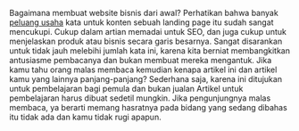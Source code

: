 Bagaimana membuat website bisnis dari awal? Perhatikan bahwa banyak <a href="https://www.ukmsumut.com/">peluang usaha</a> kata untuk konten sebuah landing page itu sudah sangat mencukupi. Cukup dalam artian memadai untuk SEO, dan juga cukup untuk menjelaskan produk atau bisnis secara garis besarnya. 
Sangat disarankan untuk tidak jauh melebihi jumlah kata ini, karena kita berniat membangkitkan antusiasme pembacanya dan bukan membuat mereka mengantuk.
Jika kamu tahu orang malas membaca kemudian  kenapa artikel ini dan artikel kamu yang lainnya panjang-panjang? Sederhana saja, karena ini ditujukan untuk pembelajaran bagi pemula dan bukan jualan
Artikel untuk pembelajaran harus dibuat sedetil mungkin. Jika pengunjungnya malas membaca, ya berarti memang hasratnya pada bidang yang sedang dibahas itu tidak ada  dan kamu tidak rugi apapun.
